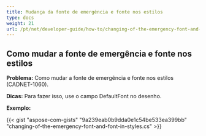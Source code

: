 ```yaml
---
title: Mudança da fonte de emergência e fonte nos estilos
type: docs
weight: 21
url: /pt/net/developer-guide/how-to/changing-of-the-emergency-font-and-font-in-styles/
---
```


## **Como mudar a fonte de emergência e fonte nos estilos**

**Problema:** Como mudar a fonte de emergência e fonte nos estilos (CADNET-1060).

**Dicas:** Para fazer isso, use o campo DefaultFont no desenho.

**Exemplo:**

{{< gist "aspose-com-gists" "9a239eab0b9dda0e1c54be533ea399bb" "changing-of-the-emergency-font-and-font-in-styles.cs" >}}
